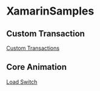 # XamarinSamples

## Custom Transaction
[Custom Transactions](Custom_Transactions)

## Core Animation
[Load Switch](Core_Animation)

